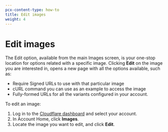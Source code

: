 ```yaml
---
pcx-content-type: how-to
title: Edit images
weight: 4
---
```


# Edit images

The Edit option, available from the main Images screen, is your one-stop location for options related with a specific image. Clicking **Edit** on the image you are interested in, opens a new page with all the options available, such as:

* Require Signed URLs to use with that particular image
* cURL command you can use as an example to access the image
* Fully-formed URLs for all the variants configured in your account. 

To edit an image:

1. Log in to the [Cloudflare dashboard](https://dash.cloudflare.com/login) and select your account.
2. In Account Home, click **Images**.
3. Locate the image you want to edit, and click **Edit**.